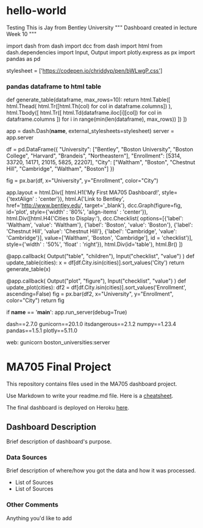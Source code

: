 # hello-world
Testing 
This is Jay from Bentley University
"""
Dashboard created in lecture Week 10
"""

import dash
from dash import dcc
from dash import html
from dash.dependencies import Input, Output
import plotly.express as px
import pandas as pd

stylesheet = ['https://codepen.io/chriddyp/pen/bWLwgP.css']

### pandas dataframe to html table
def generate_table(dataframe, max_rows=10):
    return html.Table([
        html.Thead(
            html.Tr([html.Th(col) for col in dataframe.columns])
        ),
        html.Tbody([
            html.Tr([
                html.Td(dataframe.iloc[i][col]) for col in dataframe.columns
            ]) for i in range(min(len(dataframe), max_rows))
        ])
    ])

app = dash.Dash(__name__, external_stylesheets=stylesheet)
server = app.server

df = pd.DataFrame({
    "University": ["Bentley", "Boston University", "Boston College",
                   "Harvard", "Brandeis", "Northeastern"],
    "Enrollment": [5314, 33720, 14171, 21015, 5825, 22207],
    "City": ["Waltham", "Boston", "Chestnut Hill",
             "Cambridge", "Waltham", "Boston"]
})

fig = px.bar(df, x="University", y="Enrollment", color="City")



app.layout = html.Div([
    html.H1('My First MA705 Dashboard!',
            style={'textAlign' : 'center'}),
    html.A('Link to Bentley',
           href='http://www.bentley.edu',
           target='_blank'),
    dcc.Graph(figure=fig,
              id='plot',
              style={'width' : '80%',
                     'align-items' : 'center'}),
    html.Div([html.H4('Cities to Display:'),
              dcc.Checklist(
                  options=[{'label': 'Waltham', 'value': 'Waltham'},
                           {'label': 'Boston', 'value': 'Boston'},
                           {'label': 'Chestnut Hill', 'value': 'Chestnut Hill'},
                           {'label': 'Cambridge', 'value': 'Cambridge'}],
                  value=['Waltham', 'Boston', 'Cambridge'],
                  id = 'checklist')],
             style={'width' : '50%', 'float' : 'right'}),
    html.Div(id='table'),
    html.Br()
    ])



@app.callback(
    Output("table", "children"),
    Input("checklist", "value")
)
def update_table(cities):
    x = df[df.City.isin(cities)].sort_values('City')
    return generate_table(x)

@app.callback(
    Output("plot", "figure"),
    Input("checklist", "value")
)
def update_plot(cities):
    df2 = df[df.City.isin(cities)].sort_values('Enrollment', ascending=False)
    fig = px.bar(df2, x="University", y="Enrollment", color="City")
    return fig



if __name__ == '__main__':
    app.run_server(debug=True)

dash==2.7.0
gunicorn==20.1.0
itsdangerous==2.1.2
numpy==1.23.4
pandas==1.5.1
plotly==5.11.0

web: gunicorn boston_universities:server

# MA705 Final Project

This repository contains files used in the MA705 dashboard project.

Use Markdown to write your readme.md file.  Here is a [cheatsheet](https://www.markdownguide.org/cheat-sheet/).

The final dashboard is deployed on Heroku [here](https://ma705bostonuniversities.herokuapp.com).

## Dashboard Description

Brief description of dashboard's purpose.

### Data Sources

Brief description of where/how you got the data and how it was processed.

- List of Sources
- List of Sources

### Other Comments

Anything you'd like to add

